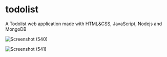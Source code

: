 # todolist
A Todolist web application made with HTML&amp;CSS, JavaScript, Nodejs and MongoDB


![Screenshot (540)](https://user-images.githubusercontent.com/73250865/103935311-66dc2580-514c-11eb-97f1-82affca498d9.png)





![Screenshot (541)](https://user-images.githubusercontent.com/73250865/103935329-6c397000-514c-11eb-9427-402602966162.png)
